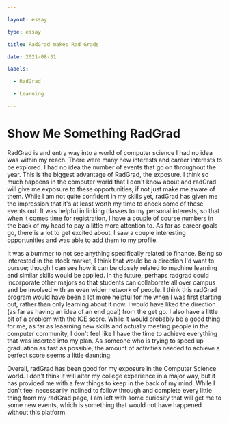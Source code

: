 ```yaml
---

layout: essay

type: essay

title: RadGrad makes Rad Grads

date: 2021-08-31

labels:

  - RadGrad

  - Learning

---
```


# Show Me Something RadGrad

RadGrad is and entry way into a world of computer science I had no idea was within my reach.  There were many new interests and career interests to be explored.  I had no idea the number of events that go on throughout the year.  This is the biggest advantage of RadGrad, the exposure.  I think so much happens in the computer world that I don't know about and radGrad will give me exposure to these opportunities, if not just make me aware of them.  While I am not quite confident in my skills yet, radGrad has given me the impression that it's at least worth my time to check some of these events out.  It was helpful in linking classes to my personal interests, so that when it comes time for registration, I have a couple of course numbers in the back of my head to pay a little more attention to.  As far as career goals go, there is a lot to get excited about.  I saw a couple interesting opportunities and was able to add them to my profile.  

It was a bummer to not see anything specifically related to finance.  Being so interested in the stock market, I think that would be a direction I'd want to pursue; though I can see how it can be closely related to machine learning and similar skills would be applied.  In the future, perhaps radgrad could incorporate other majors so that students can collaborate all over campus and be involved with an even wider network of people.  I think this radGrad program would have been a lot more helpful for me when I was first starting out, rather than only learning about it now.  I would have liked the direction (as far as having an idea of an end goal) from the get go.  I also have a little bit of a problem with the ICE score.  While it would probably be a good thing for me, as far as leaarning new skills and actually meeting people in the computer community, I don't feel like I have the time to achieve everything that was inserted into my plan.  As someone who is trying to speed up graduation as fast as possible, the amount of activities needed to achieve a perfect score seems a little daunting.

Overall, radGrad has been good for my exposure in the Computer Science world.  I don't think it will alter my college experience in a major way, but it has provided me with a few things to keep in the back of my mind.  While I don't feel necessarily inclined to follow through and complete every little thing from my radGrad page, I am left with some curiosity that will get me to some new events, which is something that would not have happened without this platform.

